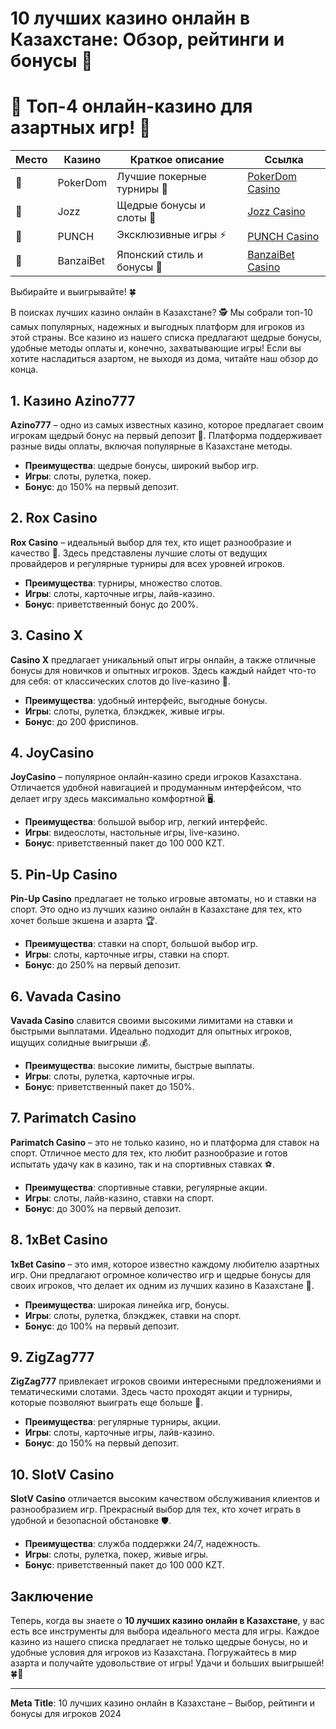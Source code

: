 # 10 лучших казино онлайн в Казахстане: Обзор, рейтинги и бонусы 🎰
# 🎰 Топ-4 онлайн-казино для азартных игр! 💸

| Место | Казино     | Краткое описание                 | Ссылка                                    |
|-------|------------|-----------------------------------|-------------------------------------------|
| 🥇    | PokerDom   | Лучшие покерные турниры 🎲        | [PokerDom Casino](https://brandplay.link/Bxg7SC7H)    |
| 🥈    | Jozz       | Щедрые бонусы и слоты 🎁          | [Jozz Casino](https://tk435zi5i9.com/alt/jozz/registration?e8250665e216213938eeaefaf3e61c0a)   |
| 🥉    | PUNCH      | Эксклюзивные игры ⚡              | [PUNCH Casino](https://betpunch1.com/d638d6d39)       |
| 🏅    | BanzaiBet  | Японский стиль и бонусы 🏮        | [BanzaiBet Casino](https://bnzstr009.com/e9rVJ)        |

Выбирайте и выигрывайте! 🍀


В поисках лучших казино онлайн в Казахстане? 🕵️ Мы собрали топ-10 самых популярных, надежных и выгодных платформ для игроков из этой страны. Все казино из нашего списка предлагают щедрые бонусы, удобные методы оплаты и, конечно, захватывающие игры! Если вы хотите насладиться азартом, не выходя из дома, читайте наш обзор до конца.

## 1. Казино Azino777

**Azino777** – одно из самых известных казино, которое предлагает своим игрокам щедрый бонус на первый депозит 💸. Платформа поддерживает разные виды оплаты, включая популярные в Казахстане методы.

- **Преимущества**: щедрые бонусы, широкий выбор игр.
- **Игры**: слоты, рулетка, покер.
- **Бонус**: до 150% на первый депозит.

## 2. Rox Casino

**Rox Casino** – идеальный выбор для тех, кто ищет разнообразие и качество 🎲. Здесь представлены лучшие слоты от ведущих провайдеров и регулярные турниры для всех уровней игроков.

- **Преимущества**: турниры, множество слотов.
- **Игры**: слоты, карточные игры, лайв-казино.
- **Бонус**: приветственный бонус до 200%.

## 3. Casino X

**Casino X** предлагает уникальный опыт игры онлайн, а также отличные бонусы для новичков и опытных игроков. Здесь каждый найдет что-то для себя: от классических слотов до live-казино 🎥.

- **Преимущества**: удобный интерфейс, выгодные бонусы.
- **Игры**: слоты, рулетка, блэкджек, живые игры.
- **Бонус**: до 200 фриспинов.

## 4. JoyCasino

**JoyCasino** – популярное онлайн-казино среди игроков Казахстана. Отличается удобной навигацией и продуманным интерфейсом, что делает игру здесь максимально комфортной 🖥️.

- **Преимущества**: большой выбор игр, легкий интерфейс.
- **Игры**: видеослоты, настольные игры, live-казино.
- **Бонус**: приветственный пакет до 100 000 KZT.

## 5. Pin-Up Casino

**Pin-Up Casino** предлагает не только игровые автоматы, но и ставки на спорт. Это одно из лучших казино онлайн в Казахстане для тех, кто хочет больше экшена и азарта 🏆.

- **Преимущества**: ставки на спорт, большой выбор игр.
- **Игры**: слоты, карточные игры, ставки на спорт.
- **Бонус**: до 250% на первый депозит.

## 6. Vavada Casino

**Vavada Casino** славится своими высокими лимитами на ставки и быстрыми выплатами. Идеально подходит для опытных игроков, ищущих солидные выигрыши 💰.

- **Преимущества**: высокие лимиты, быстрые выплаты.
- **Игры**: слоты, рулетка, карточные игры.
- **Бонус**: приветственный пакет до 150%.

## 7. Parimatch Casino

**Parimatch Casino** – это не только казино, но и платформа для ставок на спорт. Отличное место для тех, кто любит разнообразие и готов испытать удачу как в казино, так и на спортивных ставках ⚽.

- **Преимущества**: спортивные ставки, регулярные акции.
- **Игры**: слоты, лайв-казино, ставки на спорт.
- **Бонус**: до 300% на первый депозит.

## 8. 1xBet Casino

**1xBet Casino** – это имя, которое известно каждому любителю азартных игр. Они предлагают огромное количество игр и щедрые бонусы для своих игроков, что делает их одним из лучших казино в Казахстане 🎲.

- **Преимущества**: широкая линейка игр, бонусы.
- **Игры**: слоты, рулетка, блэкджек, ставки на спорт.
- **Бонус**: до 100% на первый депозит.

## 9. ZigZag777

**ZigZag777** привлекает игроков своими интересными предложениями и тематическими слотами. Здесь часто проходят акции и турниры, которые позволяют выиграть еще больше 🤑.

- **Преимущества**: регулярные турниры, акции.
- **Игры**: слоты, карточные игры, лайв-казино.
- **Бонус**: до 150% на первый депозит.

## 10. SlotV Casino

**SlotV Casino** отличается высоким качеством обслуживания клиентов и разнообразием игр. Прекрасный выбор для тех, кто хочет играть в удобной и безопасной обстановке 🛡️.

- **Преимущества**: служба поддержки 24/7, надежность.
- **Игры**: слоты, рулетка, покер, живые игры.
- **Бонус**: приветственный пакет до 100 000 KZT.

## Заключение

Теперь, когда вы знаете о **10 лучших казино онлайн в Казахстане**, у вас есть все инструменты для выбора идеального места для игры. Каждое казино из нашего списка предлагает не только щедрые бонусы, но и удобные условия для игроков из Казахстана. Погружайтесь в мир азарта и получайте удовольствие от игры! Удачи и больших выигрышей! 🍀🎉

---

**Meta Title**: 10 лучших казино онлайн в Казахстане – Выбор, рейтинги и бонусы для игроков 2024
